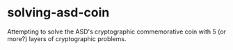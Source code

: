 # solving-asd-coin
Attempting to solve the ASD's cryptographic commemorative coin with 5 (or more?) layers of cryptographic problems.
